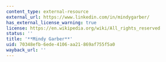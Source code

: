 ```yaml
---
content_type: external-resource
external_url: https://www.linkedin.com/in/mindygarber/
has_external_license_warning: true
license: https://en.wikipedia.org/wiki/All_rights_reserved
status: ''
title: '**Mindy Garber**'
uid: 70348efb-6ede-4106-aa21-869af755f5a0
wayback_url: ''
---
```

